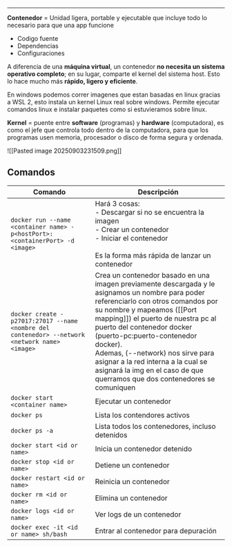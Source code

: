 
---
**Contenedor** = Unidad ligera, portable y ejecutable que incluye todo lo necesario para que una app funcione
- Codigo fuente
- Dependencias
- Configuraciones


A diferencia de una **máquina virtual**, un contenedor **no necesita un sistema operativo completo**; en su lugar, comparte el kernel del sistema host. Esto lo hace mucho más **rápido, ligero y eficiente**. 

En windows podemos correr imagenes que estan basadas en linux gracias a WSL 2, esto instala un kernel Linux real sobre windows. Permite ejecutar comandos linux e instalar paquetes como si estuvieramos sobre linux.

**Kernel** = puente entre **software** (programas) y **hardware** (computadora), es como el jefe que controla todo dentro de la computadora, para que los programas usen memoria, procesador o disco de forma segura y ordenada.

![[Pasted image 20250903231509.png]]

## Comandos

| Comando                                                                                        | Descripción                                                                                                                                                                                                                                                                                                                                                                                                                               |
| ---------------------------------------------------------------------------------------------- | ----------------------------------------------------------------------------------------------------------------------------------------------------------------------------------------------------------------------------------------------------------------------------------------------------------------------------------------------------------------------------------------------------------------------------------------- |
| `docker run --name <container name> -p<hostPort>:<containerPort> -d <image>`                   | Hará 3 cosas:<br>- Descargar si no se encuentra la imagen<br>- Crear un contenedor<br>- Iniciar el contenedor<br><br>Es la forma más rápida de lanzar un contenedor                                                                                                                                                                                                                                                                       |
| `docker create -p27017:27017 --name <nombre del contenedor> --network <network name> <image> ` | Crea un contenedor basado en una imagen previamente descargada y le asignamos un nombre para poder referenciarlo con otros comandos por su nombre y mapeamos ([[Port mapping]]) el puerto de nuestra pc al puerto del contenedor docker (puerto-pc:puerto-contenedor docker). <br>Ademas, (--network) nos sirve para asignar a la red interna a la cual se asignará la img en el caso de que querramos que dos contenedores se comuniquen |
| `docker start <container name>`                                                                | Ejecutar un contenedor                                                                                                                                                                                                                                                                                                                                                                                                                    |
| `docker ps`                                                                                    | Lista los contendores activos                                                                                                                                                                                                                                                                                                                                                                                                             |
| `docker ps -a`                                                                                 | Lista todos los contenedores, incluso detenidos                                                                                                                                                                                                                                                                                                                                                                                           |
| `docker start <id or name>`                                                                    | Inicia un contenedor detenido                                                                                                                                                                                                                                                                                                                                                                                                             |
| `docker stop <id or name>`                                                                     | Detiene un contenedor                                                                                                                                                                                                                                                                                                                                                                                                                     |
| `docker restart <id or name>`                                                                  | Reinicia un contenedor                                                                                                                                                                                                                                                                                                                                                                                                                    |
| `docker rm <id or name>`                                                                       | Elimina un contenedor                                                                                                                                                                                                                                                                                                                                                                                                                     |
| `docker logs <id or name>`                                                                     | Ver logs de un contenedor                                                                                                                                                                                                                                                                                                                                                                                                                 |
| `docker exec -it <id or name> sh/bash`                                                         | Entrar al contenedor para depuración                                                                                                                                                                                                                                                                                                                                                                                                      |
